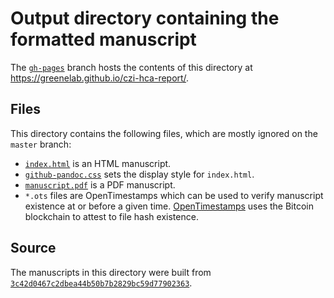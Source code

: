 # Output directory containing the formatted manuscript

The [`gh-pages`](https://github.com/greenelab/czi-hca-report/tree/gh-pages) branch hosts the contents of this directory at https://greenelab.github.io/czi-hca-report/.

## Files

This directory contains the following files, which are mostly ignored on the `master` branch:

+ [`index.html`](index.html) is an HTML manuscript.
+ [`github-pandoc.css`](github-pandoc.css) sets the display style for `index.html`.
+ [`manuscript.pdf`](manuscript.pdf) is a PDF manuscript.
+ `*.ots` files are OpenTimestamps which can be used to verify manuscript existence at or before a given time.
  [OpenTimestamps](opentimestamps.org) uses the Bitcoin blockchain to attest to file hash existence.

## Source

The manuscripts in this directory were built from
[`3c42d0467c2dbea44b50b7b2829bc59d77902363`](https://github.com/greenelab/czi-hca-report/commit/3c42d0467c2dbea44b50b7b2829bc59d77902363).
